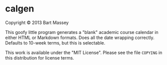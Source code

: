# calgen
Copyright © 2013 Bart Massey

This goofy little program generates a "blank" academic
course calendar in either HTML or Markdown formats. Does all
the date wrapping correctly. Defaults to 10-week terms, but
this is selectable.

This work is available under the "MIT License". Please see
the file `COPYING` in this distribution for license terms.
